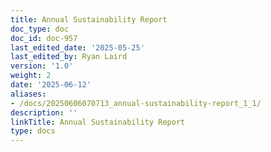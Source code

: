 ```yaml
---
title: Annual Sustainability Report
doc_type: doc
doc_id: doc-957
last_edited_date: '2025-05-25'
last_edited_by: Ryan Laird
version: '1.0'
weight: 2
date: '2025-06-12'
aliases:
- /docs/20250606070713_annual-sustainability-report_1_1/
description: ''
linkTitle: Annual Sustainability Report
type: docs
---
```


